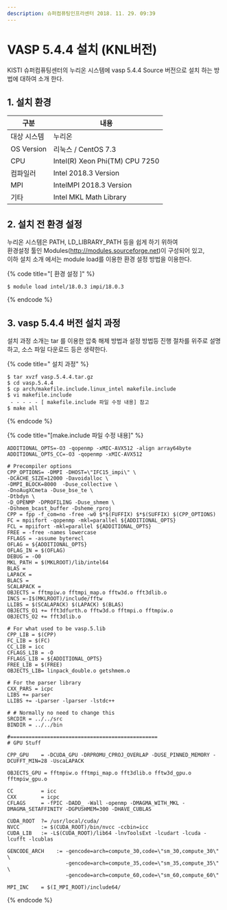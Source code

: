 ```yaml
---
description: 슈퍼컴퓨팅인프라센터 2018. 11. 29. 09:39
---
```


# VASP 5.4.4 설치 (KNL버전)

KISTI 슈퍼컴퓨팅센터의 누리온 시스템에 vasp 5.4.4 Source 버전으로 설치 하는 방법에 대하여 소개 한다.



## **1. 설치 환경**

|  **구분**     | **내용**                          |
| ----------- | ------------------------------- |
|  대상 시스템     |  누리온                            |
| OS Version  |  리눅스 / CentOS 7.3               |
|  CPU        |  Intel(R) Xeon Phi(TM) CPU 7250 |
|  컴파일러       |  Intel 2018.3 Version           |
|  MPI        |  IntelMPI 2018.3 Version        |
|  기타         |  Intel MKL Math Library         |



## **2. 설치 전 환경 설정**

&#x20; 누리온 시스템은 PATH, LD\_LIBRARY\_PATH 등을 쉽게 하기 위하여 \
&#x20; 환경설정 툴인 Modules(http://modules.sourceforge.net)이 구성되어 있고,\
&#x20; 이하 설치 소개 에서는 module load를 이용한 환경 설정 방법을 이용한다.

{% code title="[ 환경 설정 ]" %}
```
$ module load intel/18.0.3 impi/18.0.3
```
{% endcode %}

## **3. vasp 5.4.4 버전 설치 과정**

&#x20;설치 과정 소개는 tar 를 이용한 압축 해제 방법과 설정 방법등 진행 절차를 위주로 설명하고, 소스 파일 다운로드 등은 생략한다. &#x20;

{% code title=" 설치 과정" %}
```
$ tar xvzf vasp.5.4.4.tar.gz
$ cd vasp.5.4.4
$ cp arch/makefile.include.linux_intel makefile.include
$ vi makefile.include
 - - - - - [ makefile.include 파일 수정 내용] 참고
$ make all
```
{% endcode %}

{% code title="[make.include 파일 수정 내용]" %}
```
ADDITIONAL_OPTS=-O3 -qopenmp -xMIC-AVX512 -align array64byte
ADDITIONAL_OPTS_CC=-O3 -qopenmp -xMIC-AVX512

# Precompiler options
CPP_OPTIONS= -DMPI -DHOST=\"IFC15_impi\" \
-DCACHE_SIZE=12000 -Davoidalloc \
-DMPI_BLOCK=8000  -Duse_collective \
-DnoAugXCmeta -Duse_bse_te \
-Dtbdyn \
-D_OPENMP -DPROFILING -Duse_shmem \
-Dshmem_bcast_buffer -Dsheme_rproj
CPP = fpp -f_com=no -free -w0 $*$(FUFFIX) $*$(SUFFIX) $(CPP_OPTIONS)
FC = mpiifort -qopenmp -mkl=parallel ${ADDITIONAL_OPTS}
FCL = mpiifort -mkl=parallel ${ADDITIONAL_OPTS}
FREE = -free -names lowercase
FFLAGS = -assume byterecl
OFLAG = ${ADDITIONAL_OPTS}
OFLAG_IN = $(OFLAG)
DEBUG = -O0
MKL_PATH = $(MKLROOT)/lib/intel64
BLAS =
LAPACK =
BLACS = 
SCALAPACK = 
OBJECTS = fftmpiw.o fftmpi_map.o fftw3d.o fft3dlib.o
INCS =-I$(MKLROOT)/include/fftw
LLIBS = $(SCALAPACK) $(LAPACK) $(BLAS)
OBJECTS_O1 += fft3dfurth.o fftw3d.o fftmpi.o fftmpiw.o
OBJECTS_O2 += fft3dlib.o

# For what used to be vasp.5.lib
CPP_LIB = $(CPP)
FC_LIB = $(FC)
CC_LIB = icc
CFLAGS_LIB = -O
FFLAGS_LIB = ${ADDITIONAL_OPTS}
FREE_LIB = $(FREE)
OBJECTS_LIB= linpack_double.o getshmem.o

# For the parser library
CXX_PARS = icpc
LIBS += parser
LLIBS += -Lparser -lparser -lstdc++

# # Normally no need to change this
SRCDIR = ../../src
BINDIR = ../../bin

#================================================
# GPU Stuff

CPP_GPU    = -DCUDA_GPU -DRPROMU_CPROJ_OVERLAP -DUSE_PINNED_MEMORY -DCUFFT_MIN=28 -UscaLAPACK

OBJECTS_GPU = fftmpiw.o fftmpi_map.o fft3dlib.o fftw3d_gpu.o fftmpiw_gpu.o

CC         = icc
CXX        = icpc
CFLAGS     = -fPIC -DADD_ -Wall -openmp -DMAGMA_WITH_MKL -DMAGMA_SETAFFINITY -DGPUSHMEM=300 -DHAVE_CUBLAS

CUDA_ROOT  ?= /usr/local/cuda/
NVCC       := $(CUDA_ROOT)/bin/nvcc -ccbin=icc
CUDA_LIB   := -L$(CUDA_ROOT)/lib64 -lnvToolsExt -lcudart -lcuda -lcufft -lcublas

GENCODE_ARCH    := -gencode=arch=compute_30,code=\"sm_30,compute_30\" \
                   -gencode=arch=compute_35,code=\"sm_35,compute_35\" \
                   -gencode=arch=compute_60,code=\"sm_60,compute_60\"

MPI_INC    = $(I_MPI_ROOT)/include64/
```
{% endcode %}
